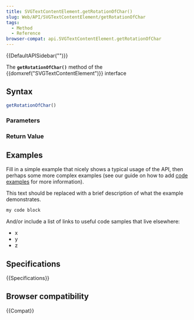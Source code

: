 ```yaml
---
title: SVGTextContentElement.getRotationOfChar()
slug: Web/API/SVGTextContentElement/getRotationOfChar
tags:
  - Method
  - Reference
browser-compat: api.SVGTextContentElement.getRotationOfChar
---
```

{{DefaultAPISidebar("")}}

The **`getRotationOfChar()`** method of the {{domxref("SVGTextContentElement")}} interface 

## Syntax

```js
getRotationOfChar()
```

### Parameters



### Return Value



## Examples

Fill in a simple example that nicely shows a typical usage of the API, then perhaps some more complex examples (see our guide on how to add [code examples](/en-US/docs/MDN/Contribute/Structures/Code_examples) for more information).

This text should be replaced with a brief description of what the example demonstrates.

```js
my code block
```

And/or include a list of links to useful code samples that live elsewhere:

*   x
*   y
*   z

## Specifications

{{Specifications}}

## Browser compatibility

{{Compat}}

